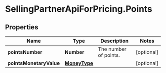 # SellingPartnerApiForPricing.Points

## Properties
Name | Type | Description | Notes
------------ | ------------- | ------------- | -------------
**pointsNumber** | **Number** | The number of points. | [optional] 
**pointsMonetaryValue** | [**MoneyType**](MoneyType.md) |  | [optional] 
